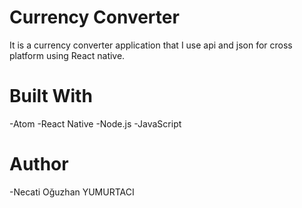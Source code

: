# Currency Converter

It is a currency converter application that I use api and json for cross platform using React native.

# Built With

-Atom
-React Native
-Node.js
-JavaScript

# Author

-Necati Oğuzhan YUMURTACI
